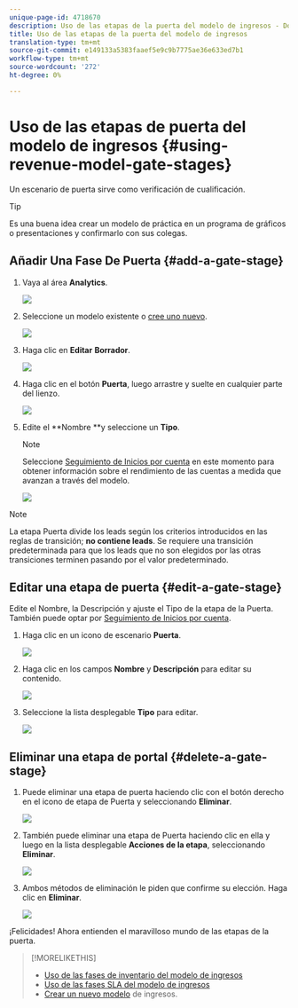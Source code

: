 ```yaml
---
unique-page-id: 4718670
description: Uso de las etapas de la puerta del modelo de ingresos - Documentos de marketing - Documentación del producto
title: Uso de las etapas de la puerta del modelo de ingresos
translation-type: tm+mt
source-git-commit: e149133a5383faaef5e9c9b7775ae36e633ed7b1
workflow-type: tm+mt
source-wordcount: '272'
ht-degree: 0%

---
```



# Uso de las etapas de puerta del modelo de ingresos {#using-revenue-model-gate-stages}

Un escenario de puerta sirve como verificación de cualificación.

>[!TIP]
>
>Es una buena idea crear un modelo de práctica en un programa de gráficos o presentaciones y confirmarlo con sus colegas.

## Añadir Una Fase De Puerta {#add-a-gate-stage}

1. Vaya al área **Analytics**.

   ![](assets/image2015-4-27-23-3a27-3a43.png)

1. Seleccione un modelo existente o [cree uno nuevo](create-a-new-revenue-model.md).

   ![](assets/image2015-4-27-15-3a6-3a30.png)

1. Haga clic en **Editar** **Borrador**.

   ![](assets/image2015-4-27-12-3a10-3a49.png)

1. Haga clic en el botón **Puerta**, luego arrastre y suelte en cualquier parte del lienzo.

   ![](assets/image2015-4-27-16-3a54-3a19.png)

1. Edite el **Nombre **y seleccione un **Tipo**.

   >[!NOTE]
   >
   >Seleccione [Seguimiento de Inicios por cuenta](start-tracking-by-account-in-the-revenue-modeler.md) en este momento para obtener información sobre el rendimiento de las cuentas a medida que avanzan a través del modelo.

   ![](assets/image2015-4-28-12-3a1-3a7.png)

>[!NOTE]
>
>La etapa Puerta divide los leads según los criterios introducidos en las reglas de transición; **no contiene leads**. Se requiere una transición predeterminada para que los leads que no son elegidos por las otras transiciones terminen pasando por el valor predeterminado.

## Editar una etapa de puerta {#edit-a-gate-stage}

Edite el Nombre, la Descripción y ajuste el Tipo de la etapa de la Puerta. También puede optar por [Seguimiento de Inicios por cuenta](start-tracking-by-account-in-the-revenue-modeler.md).

1. Haga clic en un icono de escenario **Puerta**.

   ![](assets/image2015-4-27-17-3a11-3a41.png)

1. Haga clic en los campos **Nombre** y **Descripción** para editar su contenido.

   ![](assets/image2015-4-28-12-3a17-3a22.png)

1. Seleccione la lista desplegable **Tipo** para editar.

   ![](assets/image2015-4-27-17-3a14-3a7.png)

## Eliminar una etapa de portal {#delete-a-gate-stage}

1. Puede eliminar una etapa de puerta haciendo clic con el botón derecho en el icono de etapa de Puerta y seleccionando **Eliminar**.

   ![](assets/image2015-4-28-12-3a30-3a19.png)

1. También puede eliminar una etapa de Puerta haciendo clic en ella y luego en la lista desplegable **Acciones de la etapa**, seleccionando **Eliminar**.

   ![](assets/image2015-4-28-12-3a56-3a28.png)

1. Ambos métodos de eliminación le piden que confirme su elección. Haga clic en **Eliminar**.

   ![](assets/image2015-4-28-12-3a52-3a22.png)

¡Felicidades! Ahora entienden el maravilloso mundo de las etapas de la puerta.

>[!MORELIKETHIS]
>
>* [Uso de las fases de inventario del modelo de ingresos](using-revenue-model-inventory-stages.md)
>* [Uso de las fases SLA del modelo de ingresos](using-revenue-model-sla-stages.md)
>* [Crear un nuevo modelo](create-a-new-revenue-model.md) de ingresos.

>



